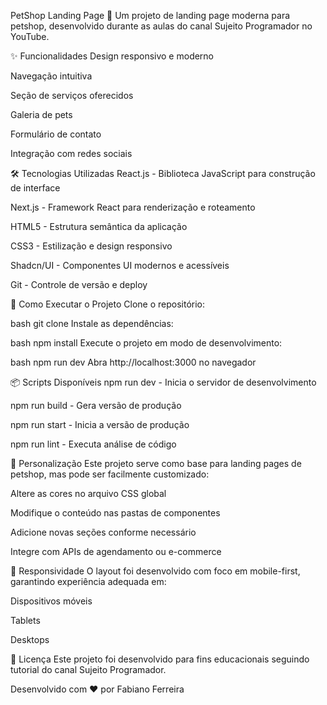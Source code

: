 PetShop Landing Page 🐾
Um projeto de landing page moderna para petshop, desenvolvido durante as aulas do canal Sujeito Programador no YouTube.

✨ Funcionalidades
Design responsivo e moderno

Navegação intuitiva

Seção de serviços oferecidos

Galeria de pets

Formulário de contato

Integração com redes sociais

🛠️ Tecnologias Utilizadas
React.js - Biblioteca JavaScript para construção de interface

Next.js - Framework React para renderização e roteamento

HTML5 - Estrutura semântica da aplicação

CSS3 - Estilização e design responsivo

Shadcn/UI - Componentes UI modernos e acessíveis

Git - Controle de versão e deploy

🚀 Como Executar o Projeto
Clone o repositório:

bash
git clone <url-do-repositorio>
Instale as dependências:

bash
npm install
Execute o projeto em modo de desenvolvimento:

bash
npm run dev
Abra http://localhost:3000 no navegador

📦 Scripts Disponíveis
npm run dev - Inicia o servidor de desenvolvimento

npm run build - Gera versão de produção

npm run start - Inicia a versão de produção

npm run lint - Executa análise de código

🎨 Personalização
Este projeto serve como base para landing pages de petshop, mas pode ser facilmente customizado:

Altere as cores no arquivo CSS global

Modifique o conteúdo nas pastas de componentes

Adicione novas seções conforme necessário

Integre com APIs de agendamento ou e-commerce

📱 Responsividade
O layout foi desenvolvido com foco em mobile-first, garantindo experiência adequada em:

Dispositivos móveis

Tablets

Desktops

📄 Licença
Este projeto foi desenvolvido para fins educacionais seguindo tutorial do canal Sujeito Programador.

Desenvolvido com ❤️ por Fabiano Ferreira